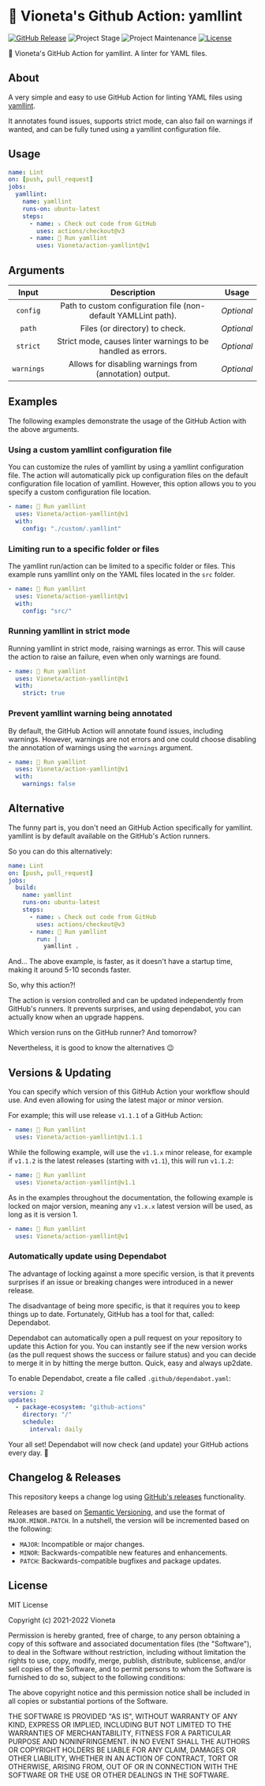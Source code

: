 # 🚀 Vioneta's Github Action: yamllint

[![GitHub Release][releases-shield]][releases]
![Project Stage][project-stage-shield]
![Project Maintenance][maintenance-shield]
[![License][license-shield]](LICENSE.md)

🚀 Vioneta's GitHub Action for yamllint. A linter for YAML files.

## About

A very simple and easy to use GitHub Action for linting YAML files using
[yamllint][yamllint].

It annotates found issues, supports strict mode, can also fail on warnings if
wanted, and can be fully tuned using a yamllint configuration file.

## Usage

```yaml
name: Lint
on: [push, pull_request]
jobs:
  yamllint:
    name: yamllint
    runs-on: ubuntu-latest
    steps:
      - name: ⤵️ Check out code from GitHub
        uses: actions/checkout@v3
      - name: 🚀 Run yamllint
        uses: Vioneta/action-yamllint@v1
```

## Arguments

|   Input    |                          Description                           |   Usage    |
| :--------: | :------------------------------------------------------------: | :--------: |
|  `config`  | Path to custom configuration file (non-default YAMLLint path). | _Optional_ |
|   `path`   |                 Files (or directory) to check.                 | _Optional_ |
|  `strict`  |  Strict mode, causes linter warnings to be handled as errors.  | _Optional_ |
| `warnings` |    Allows for disabling warnings from (annotation) output.     | _Optional_ |

## Examples

The following examples demonstrate the usage of the GitHub Action with
the above arguments.

### Using a custom yamllint configuration file

You can customize the rules of yamllint by using a yamllint configuration file.
The action will automatically pick up configuration files on the default
configuration file location of yamllint. However, this option allows you
to you specify a custom configuration file location.

```yaml
- name: 🚀 Run yamllint
  uses: Vioneta/action-yamllint@v1
  with:
    config: "./custom/.yamllint"
```

### Limiting run to a specific folder or files

The yamllint run/action can be limited to a specific folder or files.
This example runs yamllint only on the YAML files located in the `src` folder.

```yaml
- name: 🚀 Run yamllint
  uses: Vioneta/action-yamllint@v1
  with:
    config: "src/"
```

### Running yamllint in strict mode

Running yamllint in strict mode, raising warnings as error. This will cause
the action to raise an failure, even when only warnings are found.

```yaml
- name: 🚀 Run yamllint
  uses: Vioneta/action-yamllint@v1
  with:
    strict: true
```

### Prevent yamllint warning being annotated

By default, the GitHub Action will annotate found issues, including warnings.
However, warnings are not errors and one could choose disabling the annotation
of warnings using the `warnings` argument.

```yaml
- name: 🚀 Run yamllint
  uses: Vioneta/action-yamllint@v1
  with:
    warnings: false
```

## Alternative

The funny part is, you don't need an GitHub Action specifically for yamllint.
yamllint is by default available on the GitHub's Action runners.

So you can do this alternatively:

```yaml
name: Lint
on: [push, pull_request]
jobs:
  build:
    name: yamllint
    runs-on: ubuntu-latest
    steps:
      - name: ⤵️ Check out code from GitHub
        uses: actions/checkout@v3
      - name: 🚀 Run yamllint
        run: |
          yamllint .
```

And... The above example, is faster, as it doesn't have a startup time, making
it around 5-10 seconds faster.

So, why this action?!

The action is version controlled and can be updated independently from GitHub's
runners. It prevents surprises, and using dependabot, you can actually know
when an upgrade happens.

Which version runs on the GitHub runner? And tomorrow?

Nevertheless, it is good to know the alternatives 😉

## Versions & Updating

You can specify which version of this GitHub Action your workflow should use.
And even allowing for using the latest major or minor version.

For example; this will use release `v1.1.1` of a GitHub Action:

```yaml
- name: 🚀 Run yamllint
  uses: Vioneta/action-yamllint@v1.1.1
```

While the following example, will use the `v1.1.x` minor release, for example
if `v1.1.2` is the latest releases (starting with `v1.1`), this will run
`v1.1.2`:

```yaml
- name: 🚀 Run yamllint
  uses: Vioneta/action-yamllint@v1.1
```

As in the examples throughout the documentation, the following example is
locked on major version, meaning any `v1.x.x` latest version will be used,
as long as it is version 1.

```yaml
- name: 🚀 Run yamllint
  uses: Vioneta/action-yamllint@v1
```

### Automatically update using Dependabot

The advantage of locking against a more specific version, is that it prevents
surprises if an issue or breaking changes were introduced in a newer release.

The disadvantage of being more specific, is that it requires you to keep things
up to date. Fortunately, GitHub has a tool for that, called: Dependabot.

Dependabot can automatically open a pull request on your repository to update
this Action for you. You can instantly see if the new version works (as the
pull request shows the success or failure status) and you can decide to
merge it in by hitting the merge button. Quick, easy and always up2date.

To enable Dependabot, create a file called `.github/dependabot.yaml`:

```yaml
version: 2
updates:
  - package-ecosystem: "github-actions"
    directory: "/"
    schedule:
      interval: daily
```

Your all set! Dependabot will now check (and update) your GitHub actions
every day. 🤩

## Changelog & Releases

This repository keeps a change log using [GitHub's releases][releases]
functionality.

Releases are based on [Semantic Versioning][semver], and use the format
of `MAJOR.MINOR.PATCH`. In a nutshell, the version will be incremented
based on the following:

- `MAJOR`: Incompatible or major changes.
- `MINOR`: Backwards-compatible new features and enhancements.
- `PATCH`: Backwards-compatible bugfixes and package updates.

## License

MIT License

Copyright (c) 2021-2022 Vioneta

Permission is hereby granted, free of charge, to any person obtaining a copy
of this software and associated documentation files (the "Software"), to deal
in the Software without restriction, including without limitation the rights
to use, copy, modify, merge, publish, distribute, sublicense, and/or sell
copies of the Software, and to permit persons to whom the Software is
furnished to do so, subject to the following conditions:

The above copyright notice and this permission notice shall be included in all
copies or substantial portions of the Software.

THE SOFTWARE IS PROVIDED "AS IS", WITHOUT WARRANTY OF ANY KIND, EXPRESS OR
IMPLIED, INCLUDING BUT NOT LIMITED TO THE WARRANTIES OF MERCHANTABILITY,
FITNESS FOR A PARTICULAR PURPOSE AND NONINFRINGEMENT. IN NO EVENT SHALL THE
AUTHORS OR COPYRIGHT HOLDERS BE LIABLE FOR ANY CLAIM, DAMAGES OR OTHER
LIABILITY, WHETHER IN AN ACTION OF CONTRACT, TORT OR OTHERWISE, ARISING FROM,
OUT OF OR IN CONNECTION WITH THE SOFTWARE OR THE USE OR OTHER DEALINGS IN THE
SOFTWARE.

[license-shield]: https://img.shields.io/github/license/Vioneta/action-yamllint.svg
[maintenance-shield]: https://img.shields.io/maintenance/yes/2022.svg
[project-stage-shield]: https://img.shields.io/badge/project%20stage-production%20ready-brightgreen.svg
[releases-shield]: https://img.shields.io/github/release/Vioneta/action-yamllint.svg
[releases]: https://github.com/Vioneta/action-yamllint/releases
[semver]: http://semver.org/spec/v2.0.0.html
[yamllint]: https://github.com/adrienverge/yamllint
